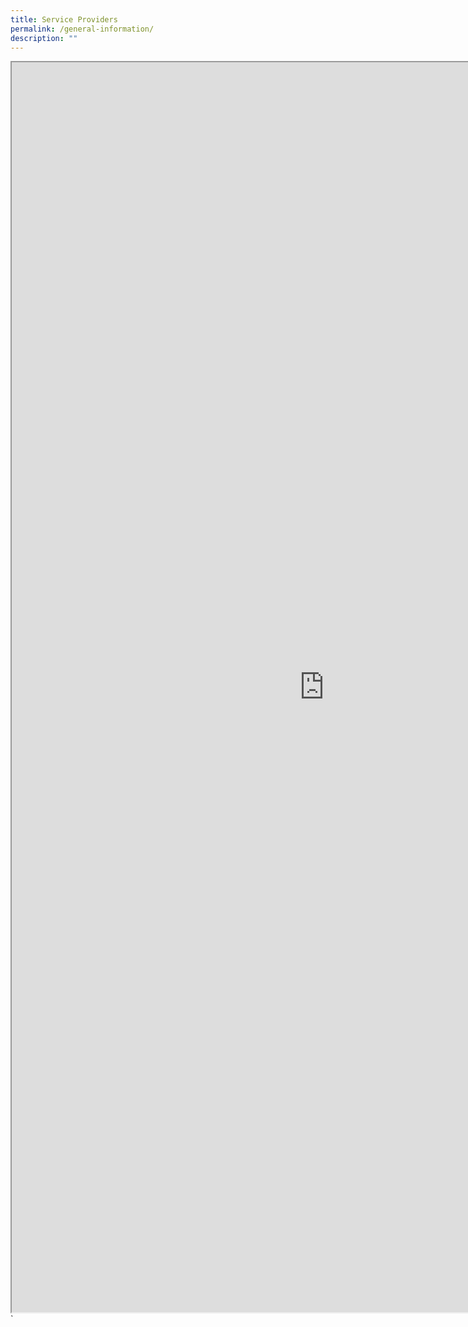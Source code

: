 ```yaml
---
title: Service Providers
permalink: /general-information/
description: ""
---
```

<iframe src="https://docs.google.com/document/d/e/2PACX-1vQ68J19nkE2HbnG62h-bYcXH5QReGuDx6i0oa_1BULWVVhe-raaKWqbB2vPWyHJnjFb8JeGGr8SiAE9/pub?embedded=true" width="1000" height="2000"></iframe>`